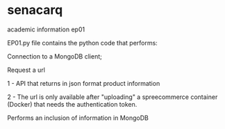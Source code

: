 # senacarq
 academic information
 ep01 
 
EP01.py file contains the python code that performs:

Connection to a MongoDB client;

Request a url

1 - API that returns in json format product information

2 - The url is only available after "uploading" a spreecommerce container (Docker) that needs the authentication token.

Performs an inclusion of information in MongoDB
